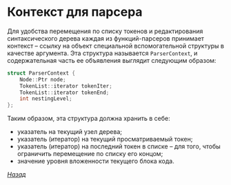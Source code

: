 # Контекст для парсера

Для удобства перемещения по списку токенов и редактирования синтаксического дерева каждая из функций-парсеров принимает контекст – ссылку на объект специальной вспомогательной структуры в качестве аргумента. Эта структура называется `ParserContext`, и содержательная часть ее объявления выглядит следующим образом:

```cpp
struct ParserContext {
    Node::Ptr node;
    TokenList::iterator tokenIter;
    TokenList::iterator tokenEnd;
    int nestingLevel;
};
```

Таким образом, эта структура должна хранить в себе:
* указатель на текущий узел дерева;
* указатель (итератор) на текущий просматриваемый токен;
* указатель (итератор) на последний токен в списке – для того, чтобы ограничить перемещение по списку его концом;
* значение уровня вложенности текущего блока кода.

[_Назад_](README.md)
